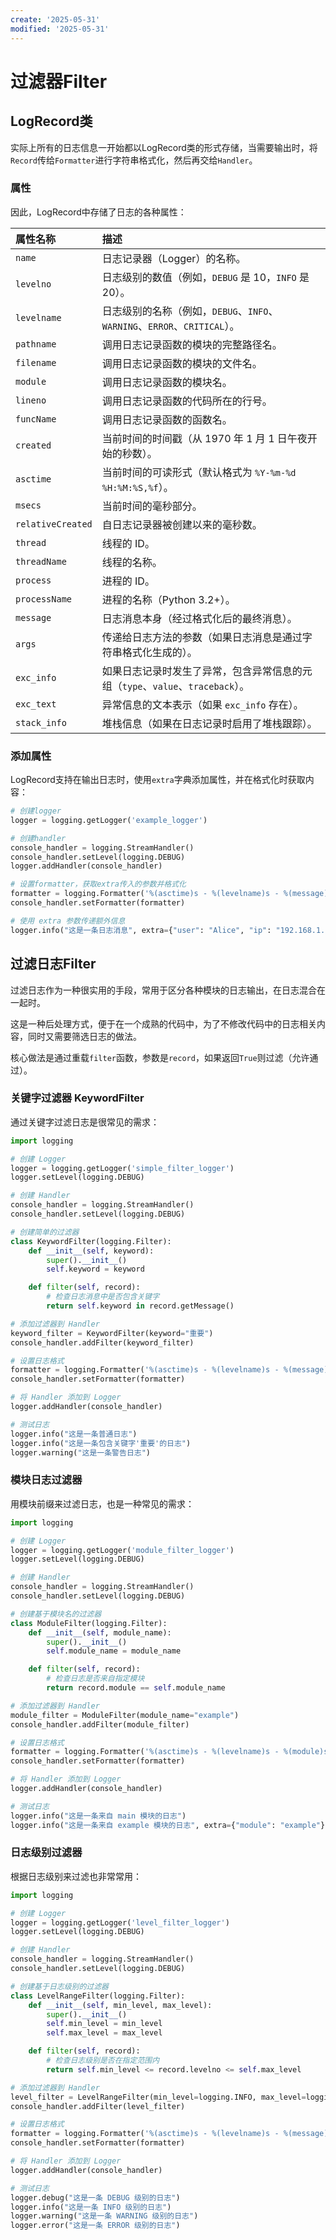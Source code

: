 ```yaml
---
create: '2025-05-31'
modified: '2025-05-31'
---
```


# 过滤器Filter

## LogRecord类

实际上所有的日志信息一开始都以LogRecord类的形式存储，当需要输出时，将`Record`传给`Formatter`进行字符串格式化，然后再交给`Handler`。

### 属性

因此，LogRecord中存储了日志的各种属性：

| 属性名称          | 描述                                                         |
| :---------------- | :----------------------------------------------------------- |
| `name`            | 日志记录器（Logger）的名称。                                 |
| `levelno`         | 日志级别的数值（例如，`DEBUG` 是 10，`INFO` 是 20）。        |
| `levelname`       | 日志级别的名称（例如，`DEBUG`、`INFO`、`WARNING`、`ERROR`、`CRITICAL`）。 |
| `pathname`        | 调用日志记录函数的模块的完整路径名。                         |
| `filename`        | 调用日志记录函数的模块的文件名。                             |
| `module`          | 调用日志记录函数的模块名。                                   |
| `lineno`          | 调用日志记录函数的代码所在的行号。                           |
| `funcName`        | 调用日志记录函数的函数名。                                   |
| `created`         | 当前时间的时间戳（从 1970 年 1 月 1 日午夜开始的秒数）。     |
| `asctime`         | 当前时间的可读形式（默认格式为 `%Y-%m-%d %H:%M:%S,%f`）。    |
| `msecs`           | 当前时间的毫秒部分。                                         |
| `relativeCreated` | 自日志记录器被创建以来的毫秒数。                             |
| `thread`          | 线程的 ID。                                                  |
| `threadName`      | 线程的名称。                                                 |
| `process`         | 进程的 ID。                                                  |
| `processName`     | 进程的名称（Python 3.2+）。                                  |
| `message`         | 日志消息本身（经过格式化后的最终消息）。                     |
| `args`            | 传递给日志方法的参数（如果日志消息是通过字符串格式化生成的）。 |
| `exc_info`        | 如果日志记录时发生了异常，包含异常信息的元组（`type`、`value`、`traceback`）。 |
| `exc_text`        | 异常信息的文本表示（如果 `exc_info` 存在）。                 |
| `stack_info`      | 堆栈信息（如果在日志记录时启用了堆栈跟踪）。                 |

### 添加属性

LogRecord支持在输出日志时，使用`extra`字典添加属性，并在格式化时获取内容：

```python
# 创建logger
logger = logging.getLogger('example_logger')

# 创建handler
console_handler = logging.StreamHandler()
console_handler.setLevel(logging.DEBUG)
logger.addHandler(console_handler)

# 设置formatter，获取extra传入的参数并格式化
formatter = logging.Formatter('%(asctime)s - %(levelname)s - %(message)s - %(user)s - %(ip)s')
console_handler.setFormatter(formatter)

# 使用 extra 参数传递额外信息
logger.info("这是一条日志消息", extra={"user": "Alice", "ip": "192.168.1.1"})
```

## 过滤日志Filter

过滤日志作为一种很实用的手段，常用于区分各种模块的日志输出，在日志混合在一起时。

这是一种后处理方式，便于在一个成熟的代码中，为了不修改代码中的日志相关内容，同时又需要筛选日志的做法。

核心做法是通过重载`filter`函数，参数是`record`，如果返回`True`则过滤（允许通过）。

### 关键字过滤器 KeywordFilter

通过关键字过滤日志是很常见的需求：

```python
import logging

# 创建 Logger
logger = logging.getLogger('simple_filter_logger')
logger.setLevel(logging.DEBUG)

# 创建 Handler
console_handler = logging.StreamHandler()
console_handler.setLevel(logging.DEBUG)

# 创建简单的过滤器
class KeywordFilter(logging.Filter):
    def __init__(self, keyword):
        super().__init__()
        self.keyword = keyword

    def filter(self, record):
        # 检查日志消息中是否包含关键字
        return self.keyword in record.getMessage()

# 添加过滤器到 Handler
keyword_filter = KeywordFilter(keyword="重要")
console_handler.addFilter(keyword_filter)

# 设置日志格式
formatter = logging.Formatter('%(asctime)s - %(levelname)s - %(message)s')
console_handler.setFormatter(formatter)

# 将 Handler 添加到 Logger
logger.addHandler(console_handler)

# 测试日志
logger.info("这是一条普通日志")
logger.info("这是一条包含关键字'重要'的日志")
logger.warning("这是一条警告日志")
```

### 模块日志过滤器

用模块前缀来过滤日志，也是一种常见的需求：

```python
import logging

# 创建 Logger
logger = logging.getLogger('module_filter_logger')
logger.setLevel(logging.DEBUG)

# 创建 Handler
console_handler = logging.StreamHandler()
console_handler.setLevel(logging.DEBUG)

# 创建基于模块名的过滤器
class ModuleFilter(logging.Filter):
    def __init__(self, module_name):
        super().__init__()
        self.module_name = module_name

    def filter(self, record):
        # 检查日志是否来自指定模块
        return record.module == self.module_name

# 添加过滤器到 Handler
module_filter = ModuleFilter(module_name="example")
console_handler.addFilter(module_filter)

# 设置日志格式
formatter = logging.Formatter('%(asctime)s - %(levelname)s - %(module)s - %(message)s')
console_handler.setFormatter(formatter)

# 将 Handler 添加到 Logger
logger.addHandler(console_handler)

# 测试日志
logger.info("这是一条来自 main 模块的日志")
logger.info("这是一条来自 example 模块的日志", extra={"module": "example"})
```

### 日志级别过滤器

根据日志级别来过滤也非常常用：

```python
import logging

# 创建 Logger
logger = logging.getLogger('level_filter_logger')
logger.setLevel(logging.DEBUG)

# 创建 Handler
console_handler = logging.StreamHandler()
console_handler.setLevel(logging.DEBUG)

# 创建基于日志级别的过滤器
class LevelRangeFilter(logging.Filter):
    def __init__(self, min_level, max_level):
        super().__init__()
        self.min_level = min_level
        self.max_level = max_level

    def filter(self, record):
        # 检查日志级别是否在指定范围内
        return self.min_level <= record.levelno <= self.max_level

# 添加过滤器到 Handler
level_filter = LevelRangeFilter(min_level=logging.INFO, max_level=logging.WARNING)
console_handler.addFilter(level_filter)

# 设置日志格式
formatter = logging.Formatter('%(asctime)s - %(levelname)s - %(message)s')
console_handler.setFormatter(formatter)

# 将 Handler 添加到 Logger
logger.addHandler(console_handler)

# 测试日志
logger.debug("这是一条 DEBUG 级别的日志")
logger.info("这是一条 INFO 级别的日志")
logger.warning("这是一条 WARNING 级别的日志")
logger.error("这是一条 ERROR 级别的日志")
```